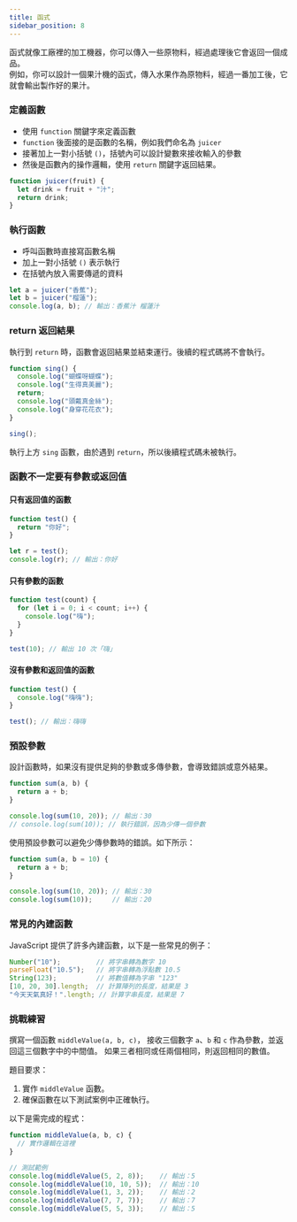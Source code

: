 ```yaml
---
title: 函式
sidebar_position: 8
---
```


函式就像工廠裡的加工機器，你可以傳入一些原物料，經過處理後它會返回一個成品。  
例如，你可以設計一個果汁機的函式，傳入水果作為原物料，經過一番加工後，它就會輸出製作好的果汁。

### 定義函數

- 使用 `function` 關鍵字來定義函數
- `function` 後面接的是函數的名稱，例如我們命名為 `juicer`
- 接著加上一對小括號 `()`，括號內可以設計變數來接收輸入的參數
- 然後是函數內的操作邏輯，使用 `return` 關鍵字返回結果。

```javascript
function juicer(fruit) {
  let drink = fruit + "汁";
  return drink;
}
```

### 執行函數

- 呼叫函數時直接寫函數名稱
- 加上一對小括號 `()` 表示執行
- 在括號內放入需要傳遞的資料

```javascript
let a = juicer("香蕉");
let b = juicer("榴蓮");
console.log(a, b); // 輸出：香蕉汁 榴蓮汁
```

### return 返回結果

執行到 `return` 時，函數會返回結果並結束運行。後續的程式碼將不會執行。

```javascript
function sing() {
  console.log("蝴蝶呀蝴蝶");
  console.log("生得真美麗");
  return;
  console.log("頭戴真金絲");
  console.log("身穿花花衣");
}

sing();
```

執行上方 `sing` 函數，由於遇到 `return`，所以後續程式碼未被執行。

### 函數不一定要有參數或返回值

#### 只有返回值的函數

```javascript
function test() {
  return "你好";
}

let r = test();
console.log(r); // 輸出：你好
```

#### 只有參數的函數

```javascript
function test(count) {
  for (let i = 0; i < count; i++) {
    console.log("嗨");
  }
}

test(10); // 輸出 10 次「嗨」
```

#### 沒有參數和返回值的函數

```javascript
function test() {
  console.log("嗨嗨");
}

test(); // 輸出：嗨嗨
```

### 預設參數

設計函數時，如果沒有提供足夠的參數或多傳參數，會導致錯誤或意外結果。

```javascript
function sum(a, b) {
  return a + b;
}

console.log(sum(10, 20)); // 輸出：30
// console.log(sum(10)); // 執行錯誤，因為少傳一個參數
```

使用預設參數可以避免少傳參數時的錯誤。如下所示：

```javascript
function sum(a, b = 10) {
  return a + b;
}

console.log(sum(10, 20)); // 輸出：30
console.log(sum(10));     // 輸出：20
```

### 常見的內建函數

JavaScript 提供了許多內建函數，以下是一些常見的例子：

```javascript
Number("10");         // 將字串轉為數字 10
parseFloat("10.5");   // 將字串轉為浮點數 10.5
String(123);          // 將數值轉為字串 "123"
[10, 20, 30].length;  // 計算陣列的長度，結果是 3
"今天天氣真好！".length; // 計算字串長度，結果是 7
```

### 挑戰練習

撰寫一個函數 `middleValue(a, b, c)`，
接收三個數字 `a`、`b` 和 `c` 作為參數，並返回這三個數字中的中間值。
如果三者相同或任兩個相同，則返回相同的數值。

題目要求：
1. 實作 `middleValue` 函數。
2. 確保函數在以下測試案例中正確執行。

以下是需完成的程式：

```javascript
function middleValue(a, b, c) {
  // 實作邏輯在這裡
}

// 測試範例
console.log(middleValue(5, 2, 8));    // 輸出：5
console.log(middleValue(10, 10, 5));  // 輸出：10
console.log(middleValue(1, 3, 2));    // 輸出：2
console.log(middleValue(7, 7, 7));    // 輸出：7
console.log(middleValue(5, 5, 3));    // 輸出：5
```